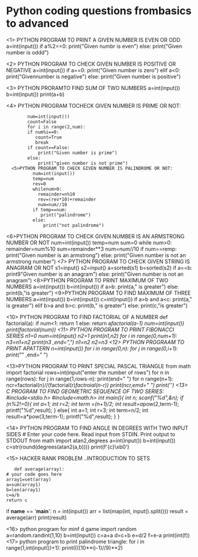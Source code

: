 # Python coding questions frombasics to advanced
<1> PYTHON PROGRAM TO PRINT A GIVEN NUMBER IS EVEN OR ODD
            a=int(input())
            if a%2==0:
               print("Given numbr is even")
            else:
                print("Given number is oddd")

 <2> PYTHON PROGRAM TO CHECK GIVEN NUMBER IS POSITIVE OR NEGATIVE
          a=int(input())
           if a==0:
              print("Given number is zero")
           elif a<0:
               print("Givennumber is negative")
           else:
               print("Given number is positive")

   <3> PYTHON PRORAMTO FIND SUM OF TWO NUMBERS
           a=int(input())
           b=int(input())
           print(a+b)

   <4> PYTHON  PROGRAM TOCHECK GIVEN NUMBER IS PRIME OR NOT:

            num=int(input())
            count=False
            for i in range(2,num):
            if num%i==0:
               count=True
               break
            if count==False:
                print("Given number is prime")
            else:
                print("given number is not prime")
      <5>PYTHON PROGRAM TO CHECK GIVEN NUMBER IS PALINDROME OR NOT:
              num=int(input())
              temp=num
              rev=0
              whilenum>0:
                remainder=n%10
                rev=(rev*10)+remainder
                num=num//10
              if temp==num:
                 print("palindrome")
              else:
                  print("not palindrome")
<6>PYTHON PROGRAM TO CHECK GIVEN NUMBER IS AN ARMSTRONG NUMBER OR NOT
            num=int(input())
             temp=num
             sum=0
             while num>0:
                 remainder=num%10
                 sum=remainder**3
                 num=num//10
             if num==remp:
                 print("Given number is an armstrong")
             else:
             print("Given number is not an armstrong number")
<7>  PYTHON PROGRAM TO CHECK GIVEN STRING IS ANAGRAM OR NOT
             s1=input()
             s2=input()
             a=sorted(s1)
             b=sorted(s2)
             if a==b:
                print9"Given number is an anagram")
             else:
             print("Given number is not an anagram")
<8>PYTHON PROGRAM TO PRINT MAXIMUM OF TWO NUMBERS
       a=int(input())
       b=int(input())
       if a>b:
         print(a," is greater")
      else:
          print(b,"is greater")
 <9>PYTHON PROGRAM TO FIND MAXIMUM OF THREE NUMBERS
          a=int(input())
          b=int(input())
          c=int(input())
          if a>b and a<c:
              print(a," is greater")
          elif b>a and b>c:
               print(b," is greater")
          else:
          print(c,"is greater")

<10> PYTHON PROGRAM TO FIND FACTORIAL OF A NUMBER
        def factorial(a):
             if num<1:
               return 1
             else:
             return a*factorial(a-1)
        num=int(input())
        print(factorial(num))
<11> PYTHON PROGRAM TO PRINT FIBONACCI SERIES
      n1=0
      num=int(input()
      n2=1
      print(n1,n2)
      for i in range(0,num+1):
           n3=n1+n2
           print(n3 ,end=",")
           n1=n2
           n2=n3
<12>   PYTHON PROGRAAM TO PRINT  APATTERN
       n=int(input())
       for i in range(0,n):
           for j in range(0,i+1):
                print("*" ,end=" ")
      
<13>PYTHON PROGRAM TO PRINT SPECIAL PASCAL TRIANGLE
from math import factorial
rows=int(input("enter the number of rows")
 for n in range(rows):
    for j in range(1,rows-n):
        print(end=" ")
    for n range(n+1):
        ncr=factorial(n)//(factorial(r)*factroial(n-r))
        print(ncr,emd=" ")
    print('')
<13> C PROGRAM TO FIND GEOMETRIC SEQUENCE OF TWO SERIES:
           #include<stdio.h>
#include<math.h>
int main(){
    int n;
    scanf("%d",&n);
    if (n%2!=0){
        int a=1;
        int r=2;
        int term =(n+1)/2;
        int result=a*pow(2,term-1);
        printf("%d",result);
    }
    else{
        int a=1;
        int r=3;
        int term=n/2;
        int result=a*pow(3,term-1);
        printf("%d",result);
    }
}

<14> PYTHON PROGRAM TO FIND ANGLE IN DEGREES WITH TWO INPUT SIDES
    # Enter your code here. Read input from STDIN. Print output to STDOUT
from math import atan2,degrees
a=int(input())
b=int(input())
c=str(round(degrees(atan2(a,b))))
print(f'{c}\xb0')

<15> HACKER RANK PROBLEM ..INTRODUCTION TO SETS

       def average(array):
    # your code goes here
    array1=set(array)
    a=sum(array1)
    b=len(array1)
    c=a/b 
    return c
if __name__ == '__main__':
    n = int(input())
    arr = list(map(int, input().split()))
    result = average(arr)
    print(result)

<16> python program for minf d game
    import random
a=random.randint(1,10)
b=int(input())
c=a+a
d=c+b
e=d/2
f=e-a
print(int(f))
<17> python program to print palindrome triangle:
for i in range(1,int(input())+1): 
    print((((10**i)-1)//9)**2)
    












       
